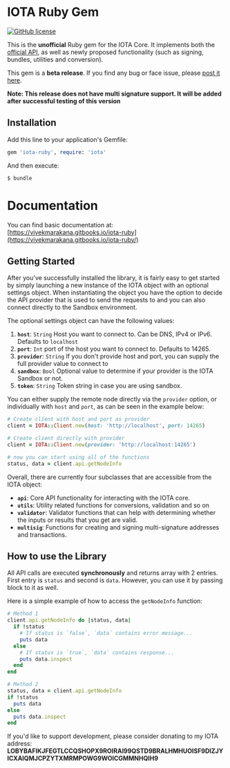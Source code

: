 # IOTA Ruby Gem

[![GitHub license](https://img.shields.io/badge/license-MIT-blue.svg)](https://raw.githubusercontent.com/vivekmarakana/iota.lib.rb/master/LICENSE)

This is the **unofficial** Ruby gem for the IOTA Core. It implements both the [official API](https://iota.readme.io/), as well as newly proposed functionality (such as signing, bundles, utilities and conversion).

This gem is a **beta release**. If you find any bug or face issue, please [post it here](https://github.com/vivekmarakana/iota.lib.rb/issues).

**Note: This release does not have multi signature support. It will be added after successful testing of this version**

## Installation

Add this line to your application's Gemfile:

```ruby
gem 'iota-ruby', require: 'iota'
```

And then execute:

    $ bundle


# Documentation

You can find basic documentation at: [https://vivekmarakana.gitbooks.io/iota-ruby](https://vivekmarakana.gitbooks.io/iota-ruby/)


## Getting Started

After you've successfully installed the library, it is fairly easy to get started by simply launching a new instance of the IOTA object with an optional settings object. When instantiating the object you have the option to decide the API provider that is used to send the requests to and you can also connect directly to the Sandbox environment.

The optional settings object can have the following values:

1. **`host`**: `String` Host you want to connect to. Can be DNS, IPv4 or IPv6. Defaults to `localhost `
2. **`port`**: `Int` port of the host you want to connect to. Defaults to 14265.
3. **`provider`**: `String` If you don't provide host and port, you can supply the full provider value to connect to
4. **`sandbox`**: `Bool` Optional value to determine if your provider is the IOTA Sandbox or not.
5. **`token`**: `String` Token string in case you are using sandbox.

You can either supply the remote node directly via the `provider` option, or individually with `host` and `port`, as can be seen in the example below:

```ruby
# Create client with host and port as provider
client = IOTA::Client.new(host: 'http://localhost', port: 14265)

# Create client directly with provider
client = IOTA::Client.new(provider: 'http://localhost:14265')

# now you can start using all of the functions
status, data = client.api.getNodeInfo
```

Overall, there are currently four subclasses that are accessible from the IOTA object:
- **`api`**: Core API functionality for interacting with the IOTA core.
- **`utils`**: Utility related functions for conversions, validation and so on
- **`validator`**: Validator functions that can help with determining whether the inputs or results that you get are valid.
- **`multisig`**: Functions for creating and signing multi-signature addresses and transactions.


## How to use the Library

All API calls are executed **synchronously** and returns array with 2 entries. First entry is `status` and second is `data`. However, you can use it by passing block to it as well.

Here is a simple example of how to access the `getNodeInfo` function:

```ruby
# Method 1
client.api.getNodeInfo do |status, data|
  if !status
    # If status is `false`, `data` contains error message...
    puts data
  else
    # If status is `true`, `data` contains response...
    puts data.inspect
  end
end

# Method 2
status, data = client.api.getNodeInfo
if !status
  puts data
else
  puts data.inspect
end
```

If you'd like to support development, please consider donating to my IOTA address: **LOBYBAFIKJFEGTLCCQSHOPX9ROIRAI99QSTD9BRALHMHUOISF9DIZJYICXAIQMJCPZYTXMRMPOWG9WOICGMMNHQIH9**
